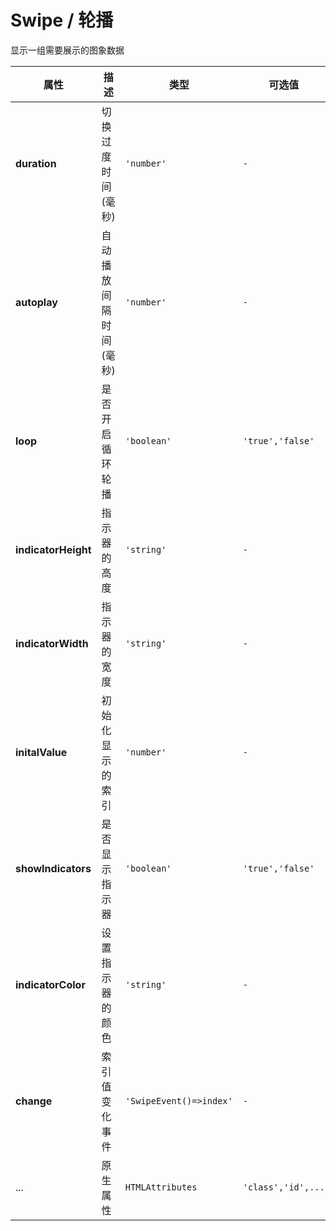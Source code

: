 # Swipe / 轮播

显示一组需要展示的图象数据

<playground
  title="默认的"
  name="ex-swipe-default"
  desc="具备基础风格的轮播图"
/>

<playground
  title="自动的"
  name="ex-swipe-loop"
  desc="通过loop开启循环轮播"
/>

<fe-attributes>
  
<fe-attributes-title title="Swipe Props" />

| 属性                | 描述                   | 类型                    | 可选值             | 默认    |
| ------------------- | ---------------------- | ----------------------- | ------------------ | ------- |
| **duration**        | 切换过度时间(毫秒)     | `'number'`              | `-`                | `300`   |
| **autoplay**        | 自动播放间隔时间(毫秒) | `'number'`              | `-`                | `-`     |
| **loop**            | 是否开启循环轮播       | `'boolean'`             | `'true','false'`   | `false` |
| **indicatorHeight** | 指示器的高度           | `'string'`              | `-`                | `8px`   |
| **indicatorWidth**  | 指示器的宽度           | `'string'`              | `-`                | `8px`   |
| **initalValue**     | 初始化显示的索引       | `'number'`              | `-`                | `0`     |
| **showIndicators**  | 是否显示指示器         | `'boolean'`             | `'true','false'`   | `true`  |
| **indicatorColor**  | 设置指示器的颜色       | `'string'`              | `-`                | `-`     |
| **change**          | 索引值变化事件         | `'SwipeEvent()=>index'` | `-`                | `-`     |
| ...                 | 原生属性               | `HTMLAttributes`        | `'class','id',...` | `-`     |

</fe-attributes>

